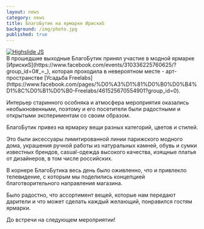 ```yaml
---
layout: news
category: news
title: БлагоБутик на ярмарке ИрискиS
background: /img/photo.jpg
published: true
---
```


<div class="slides">
<a href="{{site.root_dir}}/img/iriskis.jpg" class="highslide  " onclick="return hs.expand(this)"><img src="{{site.root_dir}}/img/iriskis_thumb.jpg" alt="Highslide JS" title="Click to enlarge"></a>
</div>
В прошедшие выходные БлагоБутик принял участие в модной ярмарке [ИрискиS](https://www.facebook.com/events/310336225760625/?group_id=0#_=_), которая проходила в невероятном месте - арт-пространстве [Усадьба Freelabs](https://www.facebook.com/pages/%D0%A3%D1%81%D0%B0%D0%B4%D1%8C%D0%B1%D0%B0-Freelabs/461525670554901?group_id=0).  
  Интерьер старинного особняка и атмосфера мероприятия оказались необыкновенными, поэтому и его посетители были радостными и открытыми экспериментам со своим образом.  
  БлагоБутик привез на ярмарку вещи разных категорий, цветов и стилей.  
  Это были аксессуары лимитированной линии парижского модного дома, украшения ручной работы из натуральных камней, обувь и сумки известных брендов, casual-одежда высокого качества, изящные платья от дизайнеров, в том числе российских.    В корнере БлагоБутика весь день было оживленно, что и привлекло телевидение, с которым мы поделились концепцией благотворительного направления магазина.    Было радостно, что ассортимент вещей, которые нам передают дарители и что может сделать каждый желающий, понравился гостям ярмарки.  
  До встречи на следующем мероприятии!